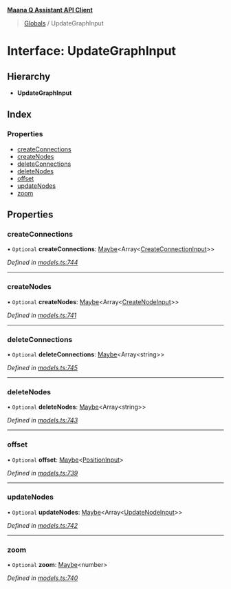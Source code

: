 **[Maana Q Assistant API Client](../README.md)**

> [Globals](../README.md) / UpdateGraphInput

# Interface: UpdateGraphInput

## Hierarchy

* **UpdateGraphInput**

## Index

### Properties

* [createConnections](updategraphinput.md#createconnections)
* [createNodes](updategraphinput.md#createnodes)
* [deleteConnections](updategraphinput.md#deleteconnections)
* [deleteNodes](updategraphinput.md#deletenodes)
* [offset](updategraphinput.md#offset)
* [updateNodes](updategraphinput.md#updatenodes)
* [zoom](updategraphinput.md#zoom)

## Properties

### createConnections

• `Optional` **createConnections**: [Maybe](../README.md#maybe)\<Array\<[CreateConnectionInput](createconnectioninput.md)>>

*Defined in [models.ts:744](https://github.com/maana-io/q-assistant-client/blob/2b2b176/src/models.ts#L744)*

___

### createNodes

• `Optional` **createNodes**: [Maybe](../README.md#maybe)\<Array\<[CreateNodeInput](createnodeinput.md)>>

*Defined in [models.ts:741](https://github.com/maana-io/q-assistant-client/blob/2b2b176/src/models.ts#L741)*

___

### deleteConnections

• `Optional` **deleteConnections**: [Maybe](../README.md#maybe)\<Array\<string>>

*Defined in [models.ts:745](https://github.com/maana-io/q-assistant-client/blob/2b2b176/src/models.ts#L745)*

___

### deleteNodes

• `Optional` **deleteNodes**: [Maybe](../README.md#maybe)\<Array\<string>>

*Defined in [models.ts:743](https://github.com/maana-io/q-assistant-client/blob/2b2b176/src/models.ts#L743)*

___

### offset

• `Optional` **offset**: [Maybe](../README.md#maybe)\<[PositionInput](positioninput.md)>

*Defined in [models.ts:739](https://github.com/maana-io/q-assistant-client/blob/2b2b176/src/models.ts#L739)*

___

### updateNodes

• `Optional` **updateNodes**: [Maybe](../README.md#maybe)\<Array\<[UpdateNodeInput](updatenodeinput.md)>>

*Defined in [models.ts:742](https://github.com/maana-io/q-assistant-client/blob/2b2b176/src/models.ts#L742)*

___

### zoom

• `Optional` **zoom**: [Maybe](../README.md#maybe)\<number>

*Defined in [models.ts:740](https://github.com/maana-io/q-assistant-client/blob/2b2b176/src/models.ts#L740)*
